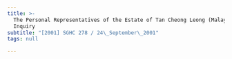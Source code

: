```yaml
---
title: >-
  The Personal Representatives of the Estate of Tan Cheong Leong (Malaysian
  Inquiry
subtitle: "[2001] SGHC 278 / 24\_September\_2001"
tags: null

---
```


